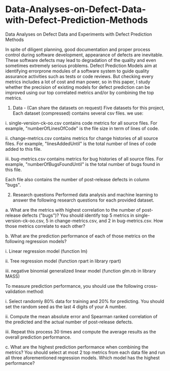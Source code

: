 # Data-Analyses-on-Defect-Data-with-Defect-Prediction-Methods
Data Analyses on Defect Data and Experiments with Defect Prediction Methods

In spite of diligent planning, good documentation and proper process control during software development, appearance
of defects are inevitable. These software defects may lead to degradation of the quality and even sometimes extremely serious
problems. Defect Prediction Models aim at identifying errorprone modules of a software system to guide quality assurance
activities such as tests or code reviews. But checking every metrics includes a lot of cost and man power, so in this paper, I study
whether the precision of existing models for defect prediction can be improved using our top correlated metrics and/or by
combining the top metrics.

1. Data - (Can share the datasets on request)
Five datasets for this project, Each dataset (compressed) contains several csv files. we use:

i. single-version-ck-oo.csv contains code metrics for all source files. For example, "numberOfLinesOfCode" is the file size in term of lines of code.

ii. change-metrics.csv contains metrics for change histories of all source files. For example, "linesAddedUntil" is the total number of lines of code added to this file.

iii. bug-metrics.csv contains metrics for bug histories of all source files. For example, "numberOfBugsFoundUntil" is the total number of bugs found in this file.

Each file also contains the number of post-release defects in column "bugs".

2. Research questions
Performed data analysis and machine learning to answer the following research questions for each provided dataset.

a. What are the metrics with highest correlation to the number of post-release defects ("bugs")? You should identify top 5 metrics in single-version-ck-oo.csv, 5 in change-metrics.csv, and 2 in bug-metrics.csv. How those metrics correlate to each other?

b. What are the prediction performance of each of those metrics on the following regression models? 

i. Linear regression model (function lm)

ii. Tree regression model (function rpart in library rpart)

iii. negative binomial generalized linear model (function glm.nb in library MASS)

To measure prediction performance, you should use the following cross-validation method:

i. Select randomly 80% data for training and 20% for predicting. You should set the random seed as the last 4 digits of your A number.

ii. Compute the mean absolute error and Spearman ranked correlation of the predicted and the actual number of post-release defects.

iii. Repeat this process 30 times and compute the average results as the overall prediction performance.

c. What are the highest prediction performance when combining the metrics? You should select at most 2 top metrics from each data file and run all three aforementioned regression models. Which model has the highest performance?
